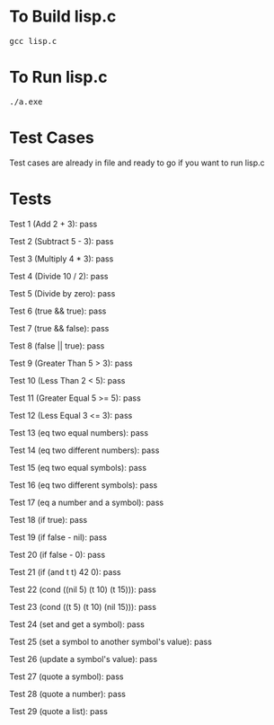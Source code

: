 # To Build lisp.c
<pre>
gcc lisp.c
</pre>

# To Run lisp.c
<pre>
./a.exe
</pre>


# Test Cases
Test cases are already in file and ready to go if you want to run lisp.c

# Tests
Test 1 (Add 2 + 3): pass

Test 2 (Subtract 5 - 3): pass

Test 3 (Multiply 4 * 3): pass

Test 4 (Divide 10 / 2): pass

Test 5 (Divide by zero): pass

Test 6 (true && true): pass

Test 7 (true && false): pass

Test 8 (false || true): pass

Test 9 (Greater Than 5 > 3): pass

Test 10 (Less Than 2 < 5): pass

Test 11 (Greater Equal 5 >= 5): pass

Test 12 (Less Equal 3 <= 3): pass

Test 13 (eq two equal numbers): pass

Test 14 (eq two different numbers): pass

Test 15 (eq two equal symbols): pass

Test 16 (eq two different symbols): pass

Test 17 (eq a number and a symbol): pass

Test 18 (if true): pass

Test 19 (if false - nil): pass

Test 20 (if false - 0): pass

Test 21 (if (and t t) 42 0): pass

Test 22 (cond ((nil 5) (t 10) (t 15))): pass

Test 23 (cond ((t 5) (t 10) (nil 15))): pass

Test 24 (set and get a symbol): pass

Test 25 (set a symbol to another symbol's value): pass

Test 26 (update a symbol's value): pass

Test 27 (quote a symbol): pass

Test 28 (quote a number): pass

Test 29 (quote a list): pass
